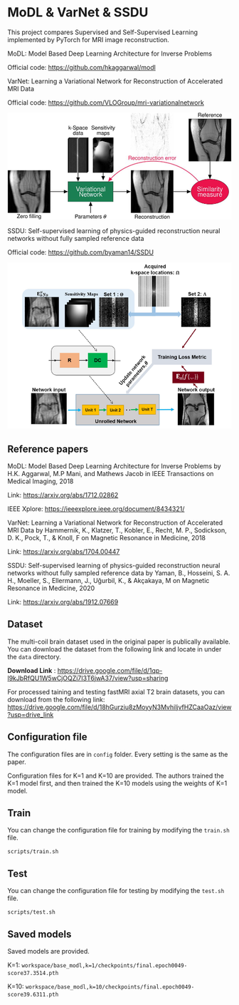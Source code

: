 # MoDL & VarNet & SSDU

This project compares Supervised and Self-Supervised Learning implemented by PyTorch for MRI image reconstruction. 

MoDL: Model Based Deep Learning Architecture for Inverse Problems 

Official code: https://github.com/hkaggarwal/modl

VarNet: Learning a Variational Network for Reconstruction of Accelerated MRI Data

Official code: https://github.com/VLOGroup/mri-variationalnetwork

![alt text](png/Supervised_learning.png)

SSDU: Self-supervised learning of physics-guided reconstruction neural networks without fully sampled reference data

Official code: https://github.com/byaman14/SSDU

![alt text](png/Self_Suoervised_learning.PNG)

## Reference papers

MoDL: Model Based Deep Learning Architecture for Inverse Problems  by H.K. Aggarwal, M.P Mani, and Mathews Jacob in IEEE Transactions on Medical Imaging,  2018 

Link: https://arxiv.org/abs/1712.02862

IEEE Xplore: https://ieeexplore.ieee.org/document/8434321/

VarNet: Learning a Variational Network for Reconstruction of Accelerated MRI Data by Hammernik, K., Klatzer, T., Kobler, E., Recht, M. P., Sodickson, D. K., Pock, T., & Knoll, F on Magnetic Resonance in Medicine, 2018

Link: https://arxiv.org/abs/1704.00447

SSDU: Self-supervised learning of physics-guided reconstruction neural networks without fully sampled reference data by Yaman, B., Hosseini, S. A. H., Moeller, S., Ellermann, J., Uğurbil, K., & Akçakaya, M on Magnetic Resonance in Medicine, 2020

Link: https://arxiv.org/abs/1912.07669

## Dataset

The multi-coil brain dataset used in the original paper is publically available. You can download the dataset from the following link and locate in under the `data` directory.

**Download Link** : https://drive.google.com/file/d/1qp-l9kJbRfQU1W5wCjOQZi7I3T6jwA37/view?usp=sharing

For processed taining and testing fastMRI axial T2 brain datasets, you can download from the following link: https://drive.google.com/file/d/18hGurziu8zMoyyN3MvhiljvfHZCaaOaz/view?usp=drive_link

## Configuration file

The configuration files are in `config` folder. Every setting is the same as the paper.

Configuration files for K=1 and K=10 are provided. The authors trained the K=1 model first, and then trained the K=10 models using the weights of K=1 model.

## Train

You can change the configuration file for training by modifying the `train.sh` file.

```
scripts/train.sh
```

## Test

You can change the configuration file for testing by modifying the `test.sh` file.

```
scripts/test.sh
```

## Saved models

Saved models are provided.

K=1: `workspace/base_modl,k=1/checkpoints/final.epoch0049-score37.3514.pth` 

K=10: `workspace/base_modl,k=10/checkpoints/final.epoch0049-score39.6311.pth`
